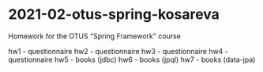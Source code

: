 # 2021-02-otus-spring-kosareva
Homework for the OTUS "Spring Framework" course

hw1 - questionnaire
hw2 - questionnaire
hw3 - questionnaire
hw4 - questionnaire
hw5 - books (jdbc)
hw6 - books (jpql)
hw7 - books (data-jpa)